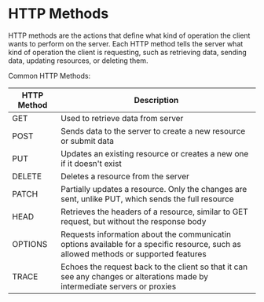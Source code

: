 # HTTP Methods

HTTP methods are the actions that define what kind of operation the client wants to perform on the server. Each HTTP method tells the server what kind of operation the client is requesting, such as retrieving data, sending data, updating resources, or deleting them.

Common HTTP Methods:

| HTTP Method | Description                                                                                                                          |
| ----------- | ------------------------------------------------------------------------------------------------------------------------------------ |
| GET         | Used to retrieve data from server                                                                                                    |
| POST        | Sends data to the server to create a new resource or submit data                                                                     |
| PUT         | Updates an existing resource or creates a new one if it doesn't exist                                                                |
| DELETE      | Deletes a resource from the server                                                                                                   |
| PATCH       | Partially updates a resource. Only the changes are sent, unlike PUT, which sends the full resource                                   |
| HEAD        | Retrieves the headers of a resource, similar to GET request, but without the response body                                           |
| OPTIONS     | Requests information about the communicatin options available for a specific resource, such as allowed methods or supported features |
| TRACE       | Echoes the request back to the client so that it can see any changes or alterations made by intermediate servers or proxies          |
